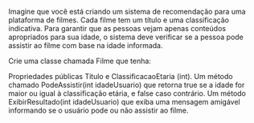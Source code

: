 Imagine que você está criando um sistema de recomendação para uma plataforma de filmes. Cada filme tem um título e uma classificação indicativa. Para garantir que as pessoas vejam apenas conteúdos apropriados para sua idade, o sistema deve verificar se a pessoa pode assistir ao filme com base na idade informada.

Crie uma classe chamada Filme que tenha:

Propriedades públicas Titulo e ClassificacaoEtaria (int).
Um método chamado PodeAssistir(int idadeUsuario) que retorna true se a idade for maior ou igual à classificação etária, e false caso contrário.
Um método ExibirResultado(int idadeUsuario) que exiba uma mensagem amigável informando se o usuário pode ou não assistir ao filme.

